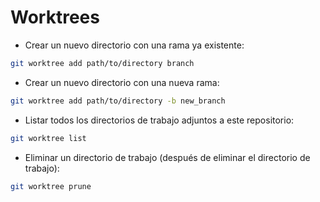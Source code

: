 # Worktrees

- Crear un nuevo directorio con una rama ya existente:

```bash
git worktree add path/to/directory branch
```

- Crear un nuevo directorio con una nueva rama:

```bash
git worktree add path/to/directory -b new_branch
```

- Listar todos los directorios de trabajo adjuntos a este repositorio:

```bash
git worktree list
```

- Eliminar un directorio de trabajo (después de eliminar el directorio de trabajo):

```bash
git worktree prune
```
